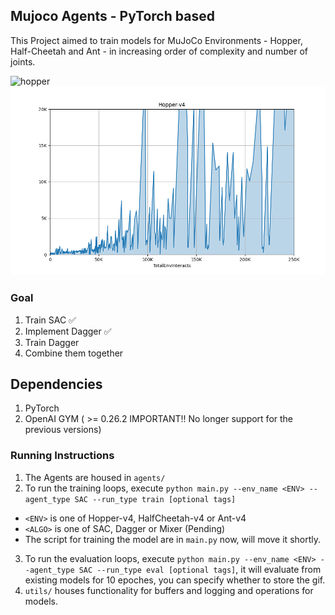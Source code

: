 ## Mujoco Agents - PyTorch based

This Project aimed to train models for MuJoCo Environments - Hopper, Half-Cheetah and Ant - in increasing order of complexity and number of joints. 

![hopper](logs/Hopper-v4/figures/Hopper-v4_evaluation.gif) ![Image Description](logs/Hopper-v4/figures/train.png)

### Goal
1. Train SAC ✅ 
2. Implement Dagger ✅ 
3. Train Dagger
4. Combine them together

## Dependencies
1. PyTorch
2. OpenAI GYM ( >= 0.26.2 IMPORTANT!! No longer support for the previous versions)

### Running Instructions 
1. The Agents are housed in `agents/`
2. To run the training loops, execute `python main.py --env_name <ENV> --agent_type SAC --run_type train [optional tags]`
- `<ENV>` is one of Hopper-v4, HalfCheetah-v4 or Ant-v4 
- `<ALGO>` is one of SAC, Dagger or Mixer (Pending)
- The script for training the model are in `main.py` now, will move it shortly.
3. To run the evaluation loops, execute `python main.py --env_name <ENV> --agent_type SAC --run_type eval [optional tags]`, it will evaluate from existing models for 10 epoches, you can specify whether to store the gif.
4. `utils/` houses functionality for buffers and logging and operations for models.
